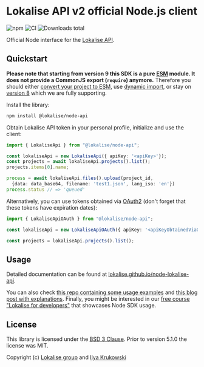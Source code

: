 # Lokalise API v2 official Node.js client

![npm](https://img.shields.io/npm/v/@lokalise/node-api)
![CI](https://github.com/lokalise/node-lokalise-api/actions/workflows/ci.yml/badge.svg)
![Downloads total](https://img.shields.io/npm/dt/@lokalise/node-api)

Official Node interface for the [Lokalise API](https://app.lokalise.com/api2docs/curl/#resource-getting-started).

## Quickstart

**Please note that starting from version 9 this SDK is a pure [ESM](https://developer.mozilla.org/en-US/docs/Web/JavaScript/Guide/Modules) module. It does not provide a CommonJS export (`require`) anymore.** Therefore you should either [convert your project to ESM](https://gist.github.com/sindresorhus/a39789f98801d908bbc7ff3ecc99d99c), use [dynamic import](https://v8.dev/features/dynamic-import), or stay on [version 8](https://github.com/lokalise/node-lokalise-api/tree/v8) which we are fully supporting.

Install the library:

```bash
npm install @lokalise/node-api
```

Obtain Lokalise API token in your personal profile, initialize and use the client:

```ts
import { LokaliseApi } from "@lokalise/node-api";

const lokaliseApi = new LokaliseApi({ apiKey: '<apiKey>'});
const projects = await lokaliseApi.projects().list();
projects.items[0].name;

process = await lokaliseApi.files().upload(project_id,
  {data: data_base64, filename: 'test1.json', lang_iso: 'en'})
process.status // => 'queued'
```

Alternatively, you can use tokens obtained via [OAuth2](https://lokalise.github.io/node-lokalise-api/additional_info/oauth2_flow) (don't forget that these tokens have expiration dates):

```ts
import { LokaliseApiOAuth } from "@lokalise/node-api";

const lokaliseApi = new LokaliseApiOAuth({ apiKey: '<apiKeyObtainedViaOauth2>' });

const projects = lokaliseApi.projects().list();
```

## Usage

Detailed documentation can be found at [lokalise.github.io/node-lokalise-api](https://lokalise.github.io/node-lokalise-api/).

You can also check [this repo containing some usage examples](https://github.com/bodrovis-learning/Lokalise-APIv2-Samples) and [this blog post with explanations](https://lokalise.com/blog/lokalise-apiv2-in-practice). Finally, you might be interested in our [free course "Lokalise for developers"](https://academy.lokalise.com/course/lokalise-for-developers) that showcases Node SDK usage.

## License

This library is licensed under the [BSD 3 Clause](https://github.com/lokalise/node-lokalise-api/blob/master/LICENSE). Prior to version 5.1.0 the license was MIT.

Copyright (c) [Lokalise group](http://lokalise.com) and [Ilya Krukowski](http://bodrovis.tech)
